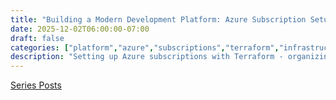 ```yaml
---
title: "Building a Modern Development Platform: Azure Subscription Setup 🔧"
date: 2025-12-02T06:00:00-07:00
draft: false
categories: ["platform","azure","subscriptions","terraform","infrastructure"]
description: "Setting up Azure subscriptions with Terraform - organizing resources, establishing naming conventions, and configuring subscription-level settings"
---
```


[Series Posts](https://brianpsheridan.com/categories.html#platform)


